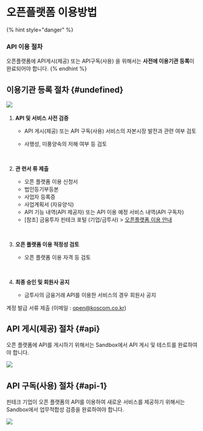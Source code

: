 # 오픈플랫폼 이용방법

{% hint style="danger" %}
### API 이용 절차

오픈플랫폼에 API게시\(제공\) 또는 API구독\(사용\) 을 위해서는 **사전에 이용기관 등록**이 완료되어야 합니다.
{% endhint %}

## 이용기관 등록 절차 {#undefined}

​![](https://blobscdn.gitbook.com/v0/b/gitbook-28427.appspot.com/o/assets%2F-L9n-1MugBfAycrCN1bv%2F-LABne69MwPuhI-imVNg%2F-LABngqa36xQjsZ22vDo%2Fimage.png?alt=media&token=98d4c35c-e565-4738-aacb-02aa166e11b9)

1. **API 및 서비스 사전 검증**
   * API 게시\(제공\) 또는 API 구독\(사용\) 서비스의 자본시장 발전과 관련 여부 검토
   * 사행성, 미풍양속의 저해 여부 등 검토

     ​
2. **관 련서 류 제출**

   * 오픈 플랫폼 이용 신청서
   * 법인등기부등본
   * 사업자 등록증
   * 사업계획서 \(자유양식\)
   * API 기능 내역\(API 제공자\) 또는 API 이용 예정 서비스 내역\(API 구독자\)
   * \[참조\] 금융투자 핀테크 포털 \(기업/금투사\) &gt; [오픈플랫폼 이용 안내](http://biz.koscom.co.kr/cmm/intro/introOppfUse.do)​

   ​

3. **오픈 플랫폼 이용 적정성 검토**

   * 오픈 플랫폼 이용 자격 등 검토

   ​

4. **최종 승인 및 회원사 공지**
   * 금투사의 금융거래 API를 이용한 서비스의 경우 회원사 공지

계정 발급 서류 제출 \(이메일 : [open@koscom.co.kr](mailto:open@koscom.co.kr)\)

## API 게시\(제공\) 절차 {#api}

오픈 플랫폼에 API를 게시하기 위해서는 Sandbox에서 API 게시 및 테스트를 완료하여야 합니다.

​![](https://blobscdn.gitbook.com/v0/b/gitbook-28427.appspot.com/o/assets%2F-L9n-1MugBfAycrCN1bv%2F-LAC1weNfJUe4eNPg6tP%2F-LAC3GwvaJ4Umb1EgGgl%2Fimage.png?alt=media&token=c943d88a-145b-4eb5-a11e-329ab3e52858)

## API 구독\(사용\) 절차 {#api-1}

핀테크 기업이 오픈 플랫폼의 API를 이용하여 새로운 서비스를 제공하기 위해서는 Sandbox에서 업무적합성 검증을 완료하여야 합니다.

![](https://blobscdn.gitbook.com/v0/b/gitbook-28427.appspot.com/o/assets%2F-L9n-1MugBfAycrCN1bv%2F-LAC1weNfJUe4eNPg6tP%2F-LAC3aWr5eX7a-nzPceE%2Fimage.png?alt=media&token=7d8fd192-8962-47d7-bab9-580c37d4c2d2)

